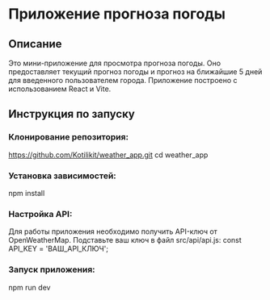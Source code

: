 # Приложение прогноза погоды

## Описание

Это мини-приложение для просмотра прогноза погоды. Оно предоставляет текущий прогноз погоды и прогноз на ближайшие 5 дней для введенного пользователем города. Приложение построено с использованием React и Vite.

## Инструкция по запуску

### Клонирование репозитория:

https://github.com/Kotilikit/weather_app.git
cd weather_app

### Установка зависимостей:

npm install

### Настройка API:

Для работы приложения необходимо получить API-ключ от OpenWeatherMap. Подставьте ваш ключ в файл src/api/api.js: 
const API_KEY = 'ВАШ_API_КЛЮЧ';

### Запуск приложения:

npm run dev


